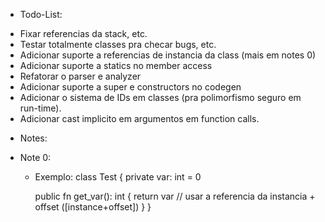 * Todo-List:
 - Fixar referencias da stack, etc.
 - Testar totalmente classes pra checar bugs, etc.
 - Adicionar suporte a referencias de instancia da class (mais em notes 0)
 - Adicionar suporte a statics no member access
 - Refatorar o parser e analyzer
 - Adicionar suporte a super e constructors no codegen
 - Adicionar o sistema de IDs em classes (pra polimorfismo seguro em run-time).
 - Adicionar cast implicito em argumentos em function calls.

* Notes:
 - Note 0:
   * Exemplo:
	class Test {
		private var: int = 0

		public fn get_var(): int {
			return var // usar a referencia da instancia + offset ([instance+offset])
		}
	}